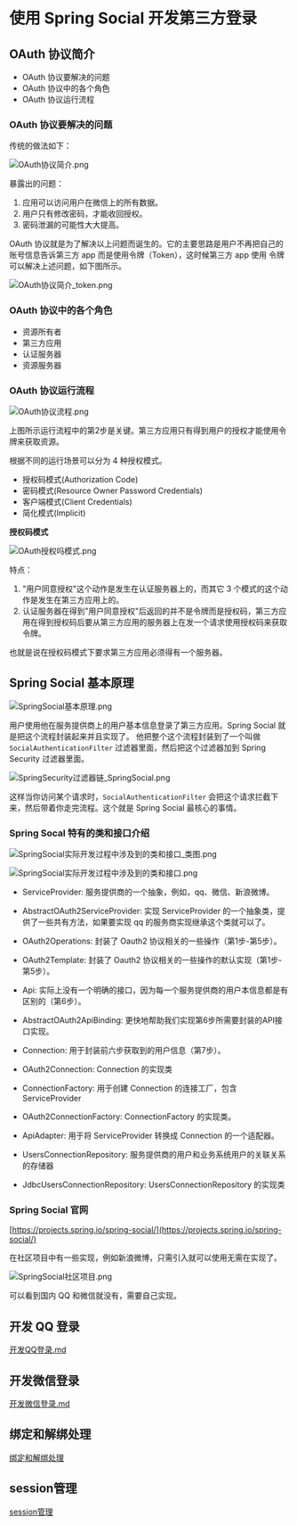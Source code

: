 # 使用 Spring Social 开发第三方登录

## OAuth 协议简介

- OAuth 协议要解决的问题
- OAuth 协议中的各个角色
- OAuth 协议运行流程

### OAuth 协议要解决的问题

传统的做法如下：

![OAuth协议简介.png](OAuth协议简介.png)

暴露出的问题：

1. 应用可以访问用户在微信上的所有数据。
2. 用户只有修改密码，才能收回授权。
3. 密码泄漏的可能性大大提高。

OAuth 协议就是为了解决以上问题而诞生的。它的主要思路是用户不再把自己的账号信息告诉第三方 app 而是使用令牌（Token），这时候第三方 app 使用
令牌可以解决上述问题，如下图所示。

![OAuth协议简介_token.png](OAuth协议简介_token.png)

### OAuth 协议中的各个角色

- 资源所有者
- 第三方应用
- 认证服务器
- 资源服务器

### OAuth 协议运行流程

![OAuth协议流程.png](OAuth协议流程.png)

上图所示运行流程中的第2步是关键。第三方应用只有得到用户的授权才能使用令牌来获取资源。

根据不同的运行场景可以分为 4 种授权模式。

- 授权码模式(Authorization Code)
- 密码模式(Resource Owner Password Credentials)
- 客户端模式(Client Credentials)
- 简化模式(Implicit)

**授权码模式**

![OAuth授权吗模式.png](OAuth授权吗模式.png)

特点：

1. "用户同意授权"这个动作是发生在认证服务器上的，而其它 3 个模式的这个动作是发生在第三方应用上的。
2. 认证服务器在得到"用户同意授权"后返回的并不是令牌而是授权码，第三方应用在得到授权码后要从第三方应用的服务器上在发一个请求使用授权码来获取令牌。

也就是说在授权码模式下要求第三方应用必须得有一个服务器。

## Spring Social 基本原理

![SpringSocial基本原理.png](SpringSocial基本原理.png)

用户使用他在服务提供商上的用户基本信息登录了第三方应用。Spring Social 就是把这个流程封装起来并且实现了。
他把整个这个流程封装到了一个叫做 `SocialAuthenticationFilter` 过滤器里面，然后把这个过滤器加到 Spring Security 过滤器里面。

![SpringSecurity过滤器链_SpringSocial.png](SpringSecurity过滤器链_SpringSocial.png)

这样当你访问某个请求时，`SocialAuthenticationFilter` 会把这个请求拦截下来，然后带着你走完流程。这个就是 Spring Social 最核心的事情。

### Spring Socal 特有的类和接口介绍

![SpringSocial实际开发过程中涉及到的类和接口_类图.png](SpringSocial实际开发过程中涉及到的类和接口_类图.png)

![SpringSocial实际开发过程中涉及到的类和接口.png](SpringSocial实际开发过程中涉及到的类和接口.png)

- ServiceProvider: 服务提供商的一个抽象，例如，qq、微信、新浪微博。
- AbstractOAuth2ServiceProvider: 实现 ServiceProvider 的一个抽象类，提供了一些共有方法，如果要实现 qq 的服务商实现继承这个类就可以了。

- OAuth2Operations: 封装了 Oauth2 协议相关的一些操作（第1步-第5步）。
- OAuth2Template: 封装了 Oauth2 协议相关的一些操作的默认实现（第1步-第5步）。

- Api: 实际上没有一个明确的接口，因为每一个服务提供商的用户本信息都是有区别的（第6步）。
- AbstractOAuth2ApiBinding: 更快地帮助我们实现第6步所需要封装的API接口实现。

- Connection: 用于封装前六步获取到的用户信息（第7步）。
- OAuth2Connection: Connection 的实现类 
- ConnectionFactory: 用于创建 Connection 的连接工厂，包含 ServiceProvider
- OAuth2ConnectionFactory: ConnectionFactory 的实现类。
- ApiAdapter: 用于将 ServiceProvider 转换成 Connection 的一个适配器。

- UsersConnectionRepository: 服务提供商的用户和业务系统用户的关联关系的存储器
- JdbcUsersConnectionRepository: UsersConnectionRepository 的实现类

### Spring Social 官网

[https://projects.spring.io/spring-social/](https://projects.spring.io/spring-social/)

在社区项目中有一些实现，例如新浪微博，只需引入就可以使用无需在实现了。

![SpringSocial社区项目.png](SpringSocial社区项目.png)

可以看到国内 QQ 和微信就没有，需要自己实现。

## 开发 QQ 登录

[开发QQ登录.md](开发QQ登录.md)

## 开发微信登录

[开发微信登录.md](开发微信登录.md)

## 绑定和解绑处理

[绑定和解绑处理](绑定和解绑处理.md)

## session管理

[session管理](session管理.md)




